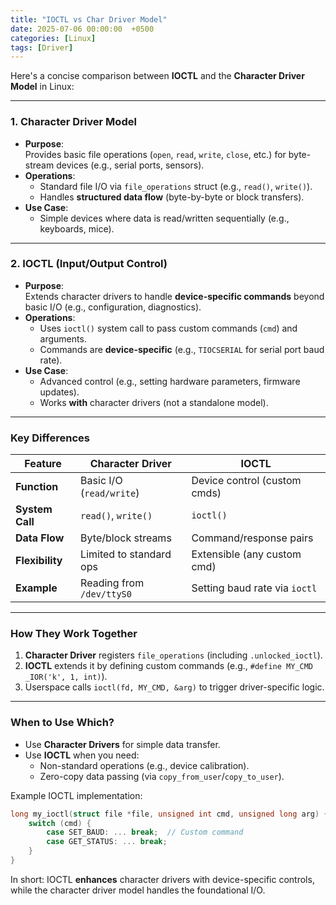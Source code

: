 ```yaml
---
title: "IOCTL vs Char Driver Model"
date: 2025-07-06 00:00:00  +0500
categories: [Linux]
tags: [Driver]
---
```


Here's a concise comparison between **IOCTL** and the **Character Driver Model** in Linux:

---

### **1. Character Driver Model**
- **Purpose**:  
  Provides basic file operations (`open`, `read`, `write`, `close`, etc.) for byte-stream devices (e.g., serial ports, sensors).  
- **Operations**:  
  - Standard file I/O via `file_operations` struct (e.g., `read()`, `write()`).  
  - Handles **structured data flow** (byte-by-byte or block transfers).  
- **Use Case**:  
  - Simple devices where data is read/written sequentially (e.g., keyboards, mice).  

---

### **2. IOCTL (Input/Output Control)**
- **Purpose**:  
  Extends character drivers to handle **device-specific commands** beyond basic I/O (e.g., configuration, diagnostics).  
- **Operations**:  
  - Uses `ioctl()` system call to pass custom commands (`cmd`) and arguments.  
  - Commands are **device-specific** (e.g., `TIOCSERIAL` for serial port baud rate).  
- **Use Case**:  
  - Advanced control (e.g., setting hardware parameters, firmware updates).  
  - Works **with** character drivers (not a standalone model).  

---

### **Key Differences**

| Feature               | Character Driver               | IOCTL                          |
|-----------------------|--------------------------------|--------------------------------|
| **Function**          | Basic I/O (`read/write`)       | Device control (custom cmds)   |
| **System Call**       | `read()`, `write()`            | `ioctl()`                      |
| **Data Flow**         | Byte/block streams             | Command/response pairs         |
| **Flexibility**       | Limited to standard ops        | Extensible (any custom cmd)    |
| **Example**           | Reading from `/dev/ttyS0`      | Setting baud rate via `ioctl`  |

---

### **How They Work Together**
1. **Character Driver** registers `file_operations` (including `.unlocked_ioctl`).  
2. **IOCTL** extends it by defining custom commands (e.g., `#define MY_CMD _IOR('k', 1, int)`).  
3. Userspace calls `ioctl(fd, MY_CMD, &arg)` to trigger driver-specific logic.

---

### **When to Use Which?**
- Use **Character Drivers** for simple data transfer.  
- Use **IOCTL** when you need:  
  - Non-standard operations (e.g., device calibration).  
  - Zero-copy data passing (via `copy_from_user`/`copy_to_user`).  

Example IOCTL implementation:  
```c
long my_ioctl(struct file *file, unsigned int cmd, unsigned long arg) {
    switch (cmd) {
        case SET_BAUD: ... break;  // Custom command
        case GET_STATUS: ... break;
    }
}
```

In short: IOCTL **enhances** character drivers with device-specific controls, while the character driver model handles the foundational I/O.
